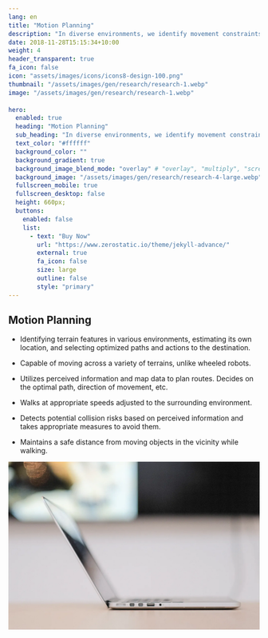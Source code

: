 ```yaml
---
lang: en
title: "Motion Planning"
description: "In diverse environments, we identify movement constraints, estimate our own position, and choose optimized paths and actions."
date: 2018-11-28T15:15:34+10:00
weight: 4
header_transparent: true
fa_icon: false
icon: "assets/images/icons/icons8-design-100.png"
thumbnail: "/assets/images/gen/research/research-1.webp"
image: "/assets/images/gen/research/research-1.webp"

hero:
  enabled: true
  heading: "Motion Planning"
  sub_heading: "In diverse environments, we identify movement constraints, estimate our own position, and choose optimized paths and actions."
  text_color: "#ffffff"
  background_color: ""
  background_gradient: true
  background_image_blend_mode: "overlay" # "overlay", "multiply", "screen"
  background_image: "/assets/images/gen/research/research-4-large.webp"
  fullscreen_mobile: true
  fullscreen_desktop: false
  height: 660px;
  buttons:
    enabled: false
    list:
      - text: "Buy Now"
        url: "https://www.zerostatic.io/theme/jekyll-advance/"
        external: true
        fa_icon: false
        size: large
        outline: false
        style: "primary"
---
```


## Motion Planning
  - Identifying terrain features in various environments, estimating its own location, and selecting optimized paths and actions to the destination.
  
  - Capable of moving across a variety of terrains, unlike wheeled robots.
  
  - Utilizes perceived information and map data to plan routes. Decides on the optimal path, direction of movement, etc.
  
  - Walks at appropriate speeds adjusted to the surrounding environment.
  
  - Detects potential collision risks based on perceived information and takes appropriate measures to avoid them.
  
  - Maintains a safe distance from moving objects in the vicinity while walking.


![Innovations in Legged Robotics](/assets/images/gen/content/content-2.webp)